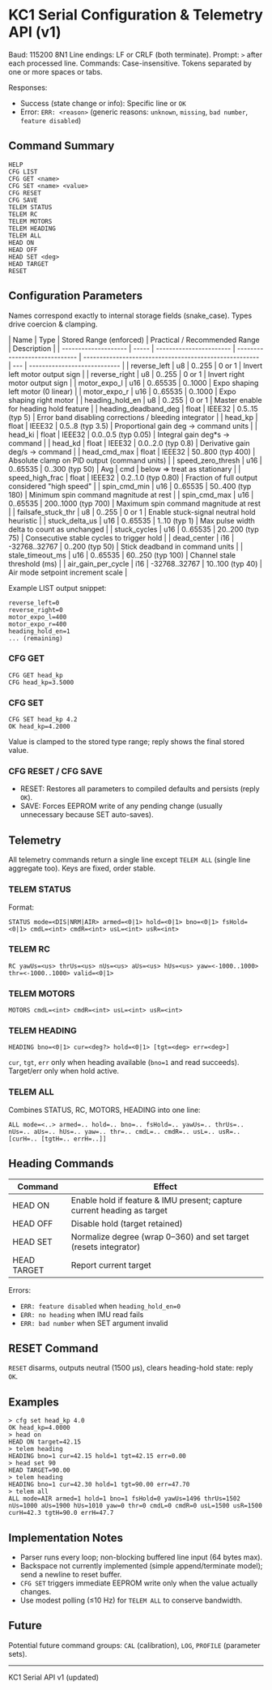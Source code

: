 # KC1 Serial Configuration & Telemetry API (v1)

Baud: 115200 8N1
Line endings: LF or CRLF (both terminate). Prompt: `>` after each processed line.
Commands: Case-insensitive. Tokens separated by one or more spaces or tabs.

Responses:

- Success (state change or info): Specific line or `OK`
- Error: `ERR: <reason>` (generic reasons: `unknown`, `missing`, `bad number`, `feature disabled`)

## Command Summary

```
HELP
CFG LIST
CFG GET <name>
CFG SET <name> <value>
CFG RESET
CFG SAVE
TELEM STATUS
TELEM RC
TELEM MOTORS
TELEM HEADING
TELEM ALL
HEAD ON
HEAD OFF
HEAD SET <deg>
HEAD TARGET
RESET
```

## Configuration Parameters

Names correspond exactly to internal storage fields (snake_case). Types drive coercion & clamping.

| Name                 | Type  | Stored Range (enforced) | Practical / Recommended Range | Description                                            |
| -------------------- | ----- | ----------------------- | ----------------------------- | ------------------------------------------------------ | --- | ---------------------------- |
| reverse_left         | u8    | 0..255                  | 0 or 1                        | Invert left motor output sign                          |
| reverse_right        | u8    | 0..255                  | 0 or 1                        | Invert right motor output sign                         |
| motor_expo_l         | u16   | 0..65535                | 0..1000                       | Expo shaping left motor (0 linear)                     |
| motor_expo_r         | u16   | 0..65535                | 0..1000                       | Expo shaping right motor                               |
| heading_hold_en      | u8    | 0..255                  | 0 or 1                        | Master enable for heading hold feature                 |
| heading_deadband_deg | float | IEEE32                  | 0.5..15 (typ 5)               | Error band disabling corrections / bleeding integrator |
| head_kp              | float | IEEE32                  | 0.5..8 (typ 3.5)              | Proportional gain deg -> command units                 |
| head_ki              | float | IEEE32                  | 0.0..0.5 (typ 0.05)           | Integral gain deg\*s -> command                        |
| head_kd              | float | IEEE32                  | 0.0..2.0 (typ 0.8)            | Derivative gain deg/s -> command                       |
| head_cmd_max         | float | IEEE32                  | 50..800 (typ 400)             | Absolute clamp on PID output (command units)           |
| speed_zero_thresh    | u16   | 0..65535                | 0..300 (typ 50)               | Avg                                                    | cmd | below => treat as stationary |
| speed_high_frac      | float | IEEE32                  | 0.2..1.0 (typ 0.80)           | Fraction of full output considered "high speed"        |
| spin_cmd_min         | u16   | 0..65535                | 50..400 (typ 180)             | Minimum spin command magnitude at rest                 |
| spin_cmd_max         | u16   | 0..65535                | 200..1000 (typ 700)           | Maximum spin command magnitude at rest                 |
| failsafe_stuck_thr   | u8    | 0..255                  | 0 or 1                        | Enable stuck-signal neutral hold heuristic             |
| stuck_delta_us       | u16   | 0..65535                | 1..10 (typ 1)                 | Max pulse width delta to count as unchanged            |
| stuck_cycles         | u16   | 0..65535                | 20..200 (typ 75)              | Consecutive stable cycles to trigger hold              |
| dead_center          | i16   | -32768..32767           | 0..200 (typ 50)               | Stick deadband in command units                        |
| stale_timeout_ms     | u16   | 0..65535                | 60..250 (typ 100)             | Channel stale threshold (ms)                           |
| air_gain_per_cycle   | i16   | -32768..32767           | 10..100 (typ 40)              | Air mode setpoint increment scale                      |

Example LIST output snippet:

```
reverse_left=0
reverse_right=0
motor_expo_l=400
motor_expo_r=400
heading_hold_en=1
... (remaining)
```

### CFG GET

```
CFG GET head_kp
CFG head_kp=3.5000
```

### CFG SET

```
CFG SET head_kp 4.2
OK head_kp=4.2000
```

Value is clamped to the stored type range; reply shows the final stored value.

### CFG RESET / CFG SAVE

- RESET: Restores all parameters to compiled defaults and persists (reply `OK`).
- SAVE: Forces EEPROM write of any pending change (usually unnecessary because SET auto-saves).

## Telemetry

All telemetry commands return a single line except `TELEM ALL` (single line aggregate too). Keys are fixed, order stable.

### TELEM STATUS

Format:

```
STATUS mode=<DIS|NRM|AIR> armed=<0|1> hold=<0|1> bno=<0|1> fsHold=<0|1> cmdL=<int> cmdR=<int> usL=<int> usR=<int>
```

### TELEM RC

```
RC yawUs=<us> thrUs=<us> nUs=<us> aUs=<us> hUs=<us> yaw=<-1000..1000> thr=<-1000..1000> valid=<0|1>
```

### TELEM MOTORS

```
MOTORS cmdL=<int> cmdR=<int> usL=<int> usR=<int>
```

### TELEM HEADING

```
HEADING bno=<0|1> cur=<deg?> hold=<0|1> [tgt=<deg> err=<deg>]
```

`cur`, `tgt`, `err` only when heading available (`bno=1` and read succeeds). Target/err only when hold active.

### TELEM ALL

Combines STATUS, RC, MOTORS, HEADING into one line:

```
ALL mode=<..> armed=.. hold=.. bno=.. fsHold=.. yawUs=.. thrUs=.. nUs=.. aUs=.. hUs=.. yaw=.. thr=.. cmdL=.. cmdR=.. usL=.. usR=.. [curH=.. [tgtH=.. errH=..]]
```

## Heading Commands

| Command        | Effect                                                                  |
| -------------- | ----------------------------------------------------------------------- |
| HEAD ON        | Enable hold if feature & IMU present; capture current heading as target |
| HEAD OFF       | Disable hold (target retained)                                          |
| HEAD SET <deg> | Normalize degree (wrap 0–360) and set target (resets integrator)        |
| HEAD TARGET    | Report current target                                                   |

Errors:

- `ERR: feature disabled` when `heading_hold_en=0`
- `ERR: no heading` when IMU read fails
- `ERR: bad number` when SET argument invalid

## RESET Command

`RESET` disarms, outputs neutral (1500 µs), clears heading-hold state: reply `OK`.

## Examples

```
> cfg set head_kp 4.0
OK head_kp=4.0000
> head on
HEAD ON target=42.15
> telem heading
HEADING bno=1 cur=42.15 hold=1 tgt=42.15 err=0.00
> head set 90
HEAD TARGET=90.00
> telem heading
HEADING bno=1 cur=42.30 hold=1 tgt=90.00 err=47.70
> telem all
ALL mode=AIR armed=1 hold=1 bno=1 fsHold=0 yawUs=1496 thrUs=1502 nUs=1000 aUs=1900 hUs=1010 yaw=0 thr=0 cmdL=0 cmdR=0 usL=1500 usR=1500 curH=42.3 tgtH=90.0 errH=47.7
```

## Implementation Notes

- Parser runs every loop; non-blocking buffered line input (64 bytes max).
- Backspace not currently implemented (simple append/terminate model); send a newline to reset buffer.
- `CFG SET` triggers immediate EEPROM write only when the value actually changes.
- Use modest polling (≤10 Hz) for `TELEM ALL` to conserve bandwidth.

## Future

Potential future command groups: `CAL` (calibration), `LOG`, `PROFILE` (parameter sets).

---

KC1 Serial API v1 (updated)

